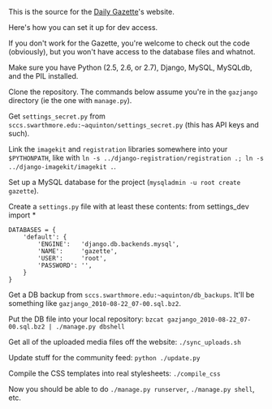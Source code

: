 This is the source for the [Daily Gazette](http://daily.swarthmore.edu)'s website.

Here's how you can set it up for dev access.

If you don't work for the Gazette, you're welcome to check out the code (obviously), but you won't have access to the database files and whatnot.

Make sure you have Python (2.5, 2.6, or 2.7), Django, MySQL, MySQLdb, and the PIL installed.

Clone the repository. The commands below assume you're in the `gazjango` directory (ie the one with `manage.py`).

Get `settings_secret.py` from `sccs.swarthmore.edu:~aquinton/settings_secret.py` (this has API keys and such).

Link the `imagekit` and `registration` libraries somewhere into your `$PYTHONPATH`, like with `ln -s ../django-registration/registration .; ln -s ../django-imagekit/imagekit .`.

Set up a MySQL database for the project (`mysqladmin -u root create gazette`).

Create a `settings.py` file with at least these contents:
    from settings_dev import *

    DATABASES = {
        'default': {
            'ENGINE':   'django.db.backends.mysql',
            'NAME':     'gazette',
            'USER':     'root',
            'PASSWORD': '',
        }
    }

Get a DB backup from `sccs.swarthmore.edu:~aquinton/db_backups`. It'll be something like `gazjango_2010-08-22_07-00.sql.bz2`.

Put the DB file into your local repository: `bzcat gazjango_2010-08-22_07-00.sql.bz2 | ./manage.py dbshell`

Get all of the uploaded media files off the website: `./sync_uploads.sh`

Update stuff for the community feed: `python ./update.py`

Compile the CSS templates into real stylesheets: `./compile_css`

Now you should be able to do `./manage.py runserver`, `./manage.py shell`, etc.
